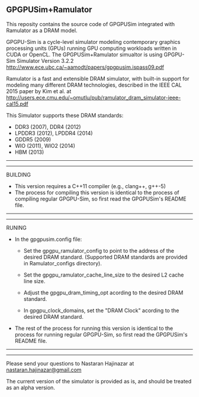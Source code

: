 ## GPGPUSim+Ramulator

This reposity contains the source code of GPGPUSim integrated with Ramulator as a DRAM model.

GPGPU-Sim is a cycle-level simulator modeling contemporary graphics processing units (GPUs) running GPU computing workloads written in CUDA or OpenCL. The GPGPUSim+Ramulator simualtor is using GPGPU-Sim Simulator Version 3.2.2
http://www.ece.ubc.ca/~aamodt/papers/gpgpusim.ispass09.pdf

Ramulator is a fast and extensible DRAM simulator, with built-in support for modeling many different DRAM technologies, described in the IEEE CAL 2015 paper by Kim et al. at http://users.ece.cmu.edu/~omutlu/pub/ramulator_dram_simulator-ieee-cal15.pdf


This Simulator supports these DRAM standards:

- DDR3 (2007), DDR4 (2012)
- LPDDR3 (2012), LPDDR4 (2014)
- GDDR5 (2009)
- WIO (2011), WIO2 (2014)
- HBM (2013)
-----------------------------------------------------
-----------------------------------------------------
BUILDING

- This version requires a C++11 compiler (e.g., clang++, g++-5)
- The process for compiling this version is identical to the process of compiling regular GPGPU-Sim, so first read the GPGPUSim's README file.

-----------------------------------------------------
-----------------------------------------------------
RUNING

- In the gpgpusim.config file:

     - Set the gpgpu_ramulator_config to point to the address of the desired DRAM standard. (Supported DRAM standards are provided in Ramulator_configs directory).
      
     - Set the gpgpu_ramulator_cache_line_size to the desired L2 cache line size.
      
     - Adjust the gpgpu_dram_timing_opt acording to the desired DRAM standard.
      
     - In gpgpu_clock_domains, set the "DRAM Clock" acording to the desired DRAM standard.

- The rest of the process for running this version is identical to the process for running regular GPGPU-Sim, so first read the GPGPUSim's README file.

------------------------------------------------------
------------------------------------------------------
Please send your questions to Nastaran Hajinazar at nastaran.hajinazar@gmail.com

The current version of the simulator is provided as is, and should be treated as an alpha version.
